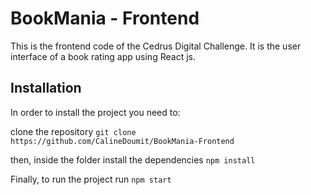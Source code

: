# BookMania - Frontend

This is the frontend code of the Cedrus Digital Challenge. It is the user interface of a book rating app using React js.


## Installation

In order to install the project you need to:


clone the repository ``git clone https://github.com/CalineDoumit/BookMania-Frontend``

then, inside the folder install the dependencies ``npm install``

Finally, to run the project run ``npm start``
 


